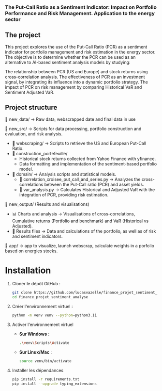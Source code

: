 ### The Put-Call Ratio as a Sentiment Indicator: Impact on Portfolio Performance and Risk Management. Application to the energy sector

## The project 
This project explores the use of the Put-Call Ratio (PCR) as a sentiment indicator for portfolio management and risk estimation in the energy sector. The objective is to determine whether the PCR can be used as an alternative to AI-based sentiment analysis models by studying:

The relationship between PCR (US and Europe) and stock returns using cross-correlation analysis.
The effectiveness of PCR as an investment signal, by integrating its influence into a dynamic portfolio strategy.
The impact of PCR on risk management by comparing Historical VaR and Sentiment Adjusted VaR.

## Project structure

📁 new_data/ → Raw data, webscrapped date and final data in use

📁 new_src/ → Scripts for data processing, portfolio construction and evaluation, and risk analysis.

- 📂 webscraping/ → Scripts to retrieve the US and European Put-Call Ratio.
- 📂 construction_portefeuille/
  - Historical stock returns collected from Yahoo Finance with yfinance.
  - Data formatting and implementation of the sentiment-based portfolio model.
- 📂 domain/ → Analysis scripts and statistical models.
  - 📄 correlation_croisee_put_call_and_series.py → Analyzes the cross-correlations between the Put-Call ratio (PCR) and asset yields.
  - 📄 var_analysis.py → Calculates Historical and Adjusted VaR with the integration of PCR, providing risk estimation.

📁 new_output/ (Results and visualisations)

- 📊 Charts and analysis → Visualisations of cross-correlations, Cumulative returns (Portfolio and benchmark) and VaR (Historical vs Adjusted).
- 📄 Results files → Data and calculations of the portfolio, as well as of risk and sentiment indicators.

📁 app/ → app to visualize, launch webscrap, calculate weights in a porfolio based on energies stocks.

# Installation
1. Cloner le dépôt GitHub :
    ```bash
    git clone https://github.com/lucasvazelle/finance_projet_sentiment_analyse.git
    cd finance_projet_sentiment_analyse
    ```
    
2. Créer l'environnement virtuel :

    ```bash
    python -m venv venv --python=python3.11
    ```

3. Activer l'environnement virtuel

    - **Sur Windows** :

        ```bash
        .\venv\Scripts\Activate
        ```

    - **Sur Linux/Mac** :

        ```bash
        source venv/bin/activate
        ```

4. Installer les dépendances

    ```bash
    pip install -r requirements.txt
    pip install --upgrade typing_extensions    
```



